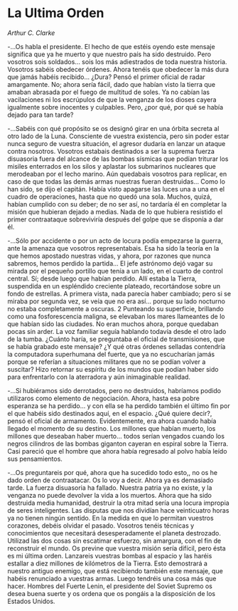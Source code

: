 La Ultima Orden
===============

*Arthur C. Clarke*

-...Os habla el presidente. El hecho de que estéis oyendo este mensaje significa que ya he muerto y que nuestro país ha sido destruido. Pero vosotros sois soldados... sois los más adiestrados de toda nuestra historia. Vosotros sabéis obedecer órdenes. Ahora tenéis que obedecer la más dura que jamás habéis recibido... ¿Dura? Pensó el primer oficial de radar amargamente. No; ahora sería fácil, dado que habían visto la tierra que amaban abrasada por el fuego de multitud de soles. Ya no cabían las vacilaciones ni los escrúpulos de que la venganza de los dioses cayera igualmente sobre inocentes y culpables. Pero, ¿por qué, por qué se había dejado para tan tarde?

-...Sabéis con qué propósito se os designó girar en una órbita secreta al otro lado de la Luna. Consciente de vuestra existencia, pero sin poder estar nunca seguro de vuestra situación, el agresor dudaría en lanzar un ataque contra nosotros. Vosotros estabais destinados a ser la suprema fuerza disuasoria fuera del alcance de las bombas sísmicas que podían triturar los misiles enterrados en los silos y aplastar los submarinos nucleares que merodeaban por el lecho marino. Aún quedabais vosotros para replicar, en caso de que todas las demás armas nuestras fueran destruidas... Como lo han sido, se dijo el capitán. Había visto apagarse las luces una a una en el cuadro de operaciones, hasta que no quedó una sola. Muchos, quizá, habían cumplido con su deber; de no ser así, no tardaría él en completar la misión que hubieran dejado a medias. Nada de lo que hubiera resistido el primer contraataque sobreviviría después del golpe que se disponía a dar él.

-...Sólo por accidente o por un acto de locura podía empezarse la guerra, ante la amenaza que vosotros representabais. Esa ha sido la teoría en la que hemos apostado nuestras vidas, y ahora, por razones que nunca sabremos, hemos perdido la partida... El jefe astrónomo dejó vagar su mirada por el pequeño portillo que tenía a un lado, en el cuarto de control central. Sí; desde luego que habían perdido. Allí estaba la Tierra, suspendida en un espléndido creciente plateado, recortándose sobre un fondo de estrellas. A primera vista, nada parecía haber cambiado; pero si se miraba por segunda vez, se veía que no era así... porque su lado nocturno no estaba completamente a oscuras. 2 Punteando su superficie, brillando como una fosforescencia maligna, se elevaban los mares llameantes de lo que habían sido las ciudades. No eran muchos ahora, porque quedaban pocas sin arder. La voz familiar seguía hablando todavía desde el otro lado de la tumba. ¿Cuánto haría, se preguntaba el oficial de transmisiones, que se había grabado este mensaje? ¿Y qué otras órdenes selladas contendría la computadora superhumana del fuerte, que ya no escucharían jamás porque se referían a situaciones militares que no se podían volver a suscitar? Hizo retornar su espíritu de los mundos que podían haber sido para enfrentarlo con la aterradora y aún inimaginable realidad.

-...Si hubiéramos sido derrotados, pero no destruidos, habríamos podido utilizaros como elemento de negociación. Ahora, hasta esa pobre esperanza se ha perdido... y con ella se ha perdido también el último fin por el que habéis sido destinados aquí, en el espacio. ¿Qué quiere decir?, pensó el oficial de armamento. Evidentemente, era ahora cuando había llegado el momento de su destino. Los millones que habían muerto, los millones que deseaban haber muerto... todos serían vengados cuando los negros cilindros de las bombas giganton cayeran en espiral sobre la Tierra. Casi pareció que el hombre que ahora había regresado al polvo había leído sus pensamientos.

-...Os preguntareis por qué, ahora que ha sucedido todo esto,, no os he dado orden de contraatacar. Os lo voy a decir. Ahora ya es demasiado tarde. La fuerza disuasoria ha fallado. Nuestra patria ya no existe, y la venganza no puede devolver la vida a los muertos. Ahora que ha sido destruida media humanidad, destruir la otra mitad sería una locura impropia de seres inteligentes. Las disputas que nos dividían hace veinticuatro horas ya no tienen ningún sentido. En la medida en que lo permitan vuestros corazones, debéis olvidar el pasado. Vosotros tenéis técnicas y conocimientos que necesitará desesperadamente el planeta destrozado. Utilizad las dos cosas sin escatimar esfuerzo, sin amargura, con el fin de reconstruir el mundo. Os previne que vuestra misión sería difícil, pero ésta es mi última orden. Lanzareis vuestras bombas al espacio y las haréis estallar a diez millones de kilómetros de la Tierra. Esto demostrará a nuestro antiguo enemigo, que está recibiendo también este mensaje, que habéis renunciado a vuestras armas. Luego tendréis una cosa más que hacer. Hombres del Fuerte Lenin, el presidente del Soviet Supremo os desea buena suerte y os ordena que os pongáis a la disposición de los Estados Unidos.
